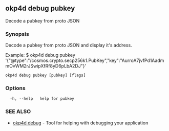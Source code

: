 ## okp4d debug pubkey

Decode a pubkey from proto JSON

### Synopsis

Decode a pubkey from proto JSON and display it's address.

Example:
$ okp4d debug pubkey '{"@type":"/cosmos.crypto.secp256k1.PubKey","key":"AurroA7jvfPd1AadmmOvWM2rJSwipXfRf8yD6pLbA2DJ"}'
			

```
okp4d debug pubkey [pubkey] [flags]
```

### Options

```
  -h, --help   help for pubkey
```

### SEE ALSO

* [okp4d debug](okp4d_debug.md)	 - Tool for helping with debugging your application

